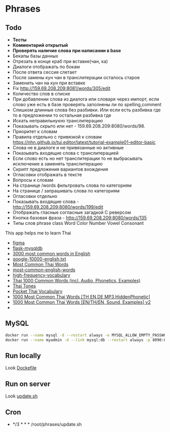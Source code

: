 # Phrases

## Todo
- **Тесты**
- **Комментарий открытый**
- **Проверять наличие слова при написании в base**
- Бекапы базы данных
- Отрезать в конце краб при вставке(чан, ка)
- Диалоги отображать по бокам
- После ответа сессия слетает
- После замены кун чан в транслитерации осталось старое
- Заменить чан на кун при вставке
- Fix http://159.69.208.209:8081/words/305/edit
- Количество слов в списке
- При добавлении слова из диалога или словаря через импорт, если слово уже есть в базе проверять заполнены ли по spelling,comment
- Слишком длинные слова без разбивки. Или если есть разбивка где то в предложении то остальная разбивка где
- Искать неправильнуюю транслитерацию
- Показывать скрыто или нет - 159.69.208.209:8080/words/98.
- Приоритет к словам
- Правила отдельно с привязкой к словам https://nhn.github.io/tui.editor/latest/tutorial-example01-editor-basic
- Слова не в диалоге и не привязанные но активные
- Показывать входящие слова с транслитерацией
- Если слово есть но нет транслитерации то не выбрасывать исключение а заменять транслитерацию
- Скрипт предложения вариантов вхождения
- Огласовки отображать в тексте
- Вопросы к словам
- На странице /words фильтровать слова по категориям
- На странице / запрашивать слова по категориям
- Огласовки отдельно
- Показывать входящие слова - http://159.69.208.209:8080/words/199/edit
- Отображать гласные согласные загадкой С реверсом
- Кнопка базовая фраза - http://159.69.208.209:8080/words/135
- Типы слов
    phrase
    class 
    Word
    Color
    Number
    Vowel
    Consonant


This app helps me to learn Thai
- [figma](https://www.figma.com/file/okoaQC85mWsw2W7aBZY9Hv/Phrases?node-id=0%3A1&t=sHIDdoooyc8nmOxC-0)
- [flask-mysqldb](https://github.com/alexferl/flask-mysqldb)
- [3000 most common words in English](https://www.ef.com/wwen/english-resources/english-vocabulary/top-3000-words/)
- [google-10000-english.txt](https://github.com/first20hours/google-10000-english/blob/master/google-10000-english.txt)
- [Most Common Thai Words](https://github.com/frekwencja/most-common-words-multilingual/blob/main/data/wordfrequency.info/th.txt)
- [most-common-english-words](https://github.com/edthrn/most-common-english-words/blob/master/nouns.txt)
- [high-frequency-vocabulary](https://github.com/arstgit/high-frequency-vocabulary)
- [Thai 1000 Common Words (incl. Audio, Phonetics, Examples)](https://ankiweb.net/shared/info/588542997)
- [Thai Tones](https://ankiweb.net/shared/info/951524269)
- [Pocket Thai Vocabulary](https://ankiweb.net/shared/info/293019843)
- [1000 Most Common Thai Words [TH,EN,DE,MP3,HiddenPhonetic]](https://ankiweb.net/shared/info/2201805440)
- [1000 Most Common Thai Words [EN/TH/EN, Sound, Examples] v2](https://ankiweb.net/shared/info/416262160)
- []()


## MySQL
```bash
docker run --name mysql -d --restart always -e MYSQL_ALLOW_EMPTY_PASSWORD=yes -e MYSQL_DATABASE=seo -p 127.0.0.1:3306:3306 mysql:8
docker run --name myadmin -d --link mysql:db --restart always -p 8090:80 phpmyadmin/phpmyadmin
```


## Run locally

Look [Dockefile](Dockefile)


## Run on server

Look [update.sh](update.sh)


## Cron
* */3 * * * /root/phrases/update.sh